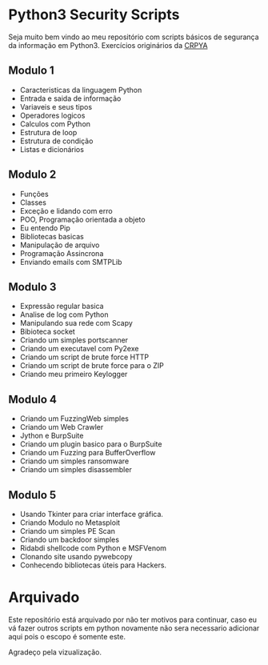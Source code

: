 # Python3 Security Scripts

Seja muito bem vindo ao meu repositório com scripts básicos de segurança da informação em Python3.
Exercícios originários da [CRPYA](https://github.com/CyberSecurityUP/CRPYA)

## Modulo 1

- Caracteristicas da linguagem Python
- Entrada e saida de informação
- Variaveis e seus tipos
- Operadores logicos
- Calculos com Python
- Estrutura de loop
- Estrutura de condição
- Listas e dicionários

## Modulo 2

- Funções
- Classes
- Exceção e lidando com erro
- POO, Programação orientada a objeto
- Eu entendo Pip
- Bibliotecas basicas
- Manipulação de arquivo
- Programação Assincrona
- Enviando emails com SMTPLib

## Modulo 3

- Expressão regular basica
- Analise de log com Python
- Manipulando sua rede com Scapy
- Bibioteca socket
- Criando um simples portscanner
- Criando um executavel com Py2exe
- Criando um script de brute force HTTP
- Criando um script de brute force para o ZIP
- Criando meu primeiro Keylogger

## Modulo 4

- Criando um FuzzingWeb simples
- Criando um Web Crawler
- Jython e BurpSuite
- Criando um plugin basico para o BurpSuite
- Criando um Fuzzing para BufferOverflow
- Criando um simples ransomware
- Criando um simples disassembler

## Modulo 5

- Usando Tkinter para criar interface gráfica.
- Criando Modulo no Metasploit
- Criando um simples PE Scan
- Criando um backdoor simples
- Ridabdi shellcode com Python e MSFVenom
- Clonando site usando pywebcopy
- Conhecendo bibliotecas úteis para Hackers.

# Arquivado
Este repositório está arquivado por não ter motivos para continuar, caso eu vá fazer outros scripts em python novamente não sera necessario adicionar aqui pois o escopo é somente este. 

Agradeço pela vizualização.
